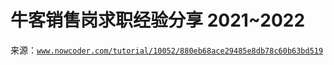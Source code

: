 # 牛客销售岗求职经验分享 2021~2022

来源：[`www.nowcoder.com/tutorial/10052/880eb68ace29485e8db78c60b63bd519`](https://www.nowcoder.com/tutorial/10052/880eb68ace29485e8db78c60b63bd519)
